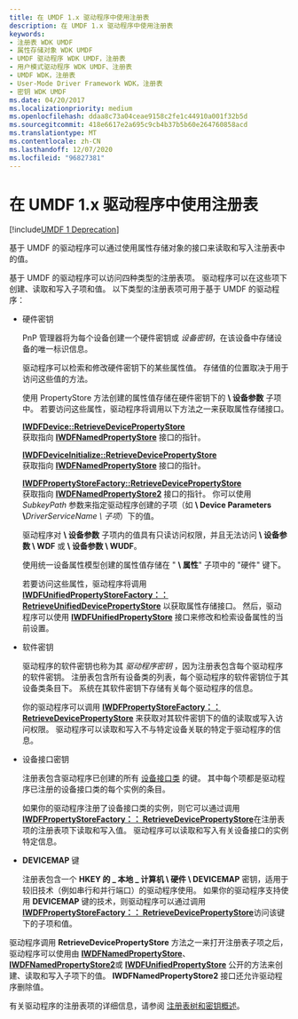 ```yaml
---
title: 在 UMDF 1.x 驱动程序中使用注册表
description: 在 UMDF 1.x 驱动程序中使用注册表
keywords:
- 注册表 WDK UMDF
- 属性存储对象 WDK UMDF
- UMDF 驱动程序 WDK UMDF，注册表
- 用户模式驱动程序 WDK UMDF、注册表
- UMDF WDK，注册表
- User-Mode Driver Framework WDK，注册表
- 密钥 WDK UMDF
ms.date: 04/20/2017
ms.localizationpriority: medium
ms.openlocfilehash: ddaa8c73a04ceae9158c2fe1c44910a001f32b5d
ms.sourcegitcommit: 418e6617e2a695c9cb4b37b5b60e264760858acd
ms.translationtype: MT
ms.contentlocale: zh-CN
ms.lasthandoff: 12/07/2020
ms.locfileid: "96827381"
---
```

# <a name="using-the-registry-in-umdf-1x-drivers"></a>在 UMDF 1.x 驱动程序中使用注册表


[!include[UMDF 1 Deprecation](../includes/umdf-1-deprecation.md)]

基于 UMDF 的驱动程序可以通过使用属性存储对象的接口来读取和写入注册表中的值。

基于 UMDF 的驱动程序可以访问四种类型的注册表项。 驱动程序可以在这些项下创建、读取和写入子项和值。 以下类型的注册表项可用于基于 UMDF 的驱动程序：

- 硬件密钥

  PnP 管理器将为每个设备创建一个硬件密钥或 *设备密钥*，在该设备中存储设备的唯一标识信息。

  驱动程序可以检索和修改硬件密钥下的某些属性值。 存储值的位置取决于用于访问这些值的方法。

  使用 PropertyStore 方法创建的属性值存储在硬件密钥下的 **\\ 设备参数** 子项中。 若要访问这些属性，驱动程序将调用以下方法之一来获取属性存储接口。

  <a href="" id="iwdfdevice--retrievedevicepropertystore"></a>[**IWDFDevice::RetrieveDevicePropertyStore**](/windows-hardware/drivers/ddi/wudfddi/nf-wudfddi-iwdfdevice-retrievedevicepropertystore)  
  获取指向 [**IWDFNamedPropertyStore**](/windows-hardware/drivers/ddi/wudfddi/nn-wudfddi-iwdfnamedpropertystore) 接口的指针。

  <a href="" id="iwdfdeviceinitialize--retrievedevicepropertystore"></a>[**IWDFDeviceInitialize::RetrieveDevicePropertyStore**](/windows-hardware/drivers/ddi/wudfddi/nf-wudfddi-iwdfdeviceinitialize-retrievedevicepropertystore)  
  获取指向 [**IWDFNamedPropertyStore**](/windows-hardware/drivers/ddi/wudfddi/nn-wudfddi-iwdfnamedpropertystore) 接口的指针。

  <a href="" id="iwdfpropertystorefactory--retrievedevicepropertystore"></a>[**IWDFPropertyStoreFactory::RetrieveDevicePropertyStore**](/windows-hardware/drivers/ddi/wudfddi/nf-wudfddi-iwdfpropertystorefactory-retrievedevicepropertystore)  
  获取指向 [**IWDFNamedPropertyStore2**](/windows-hardware/drivers/ddi/wudfddi/nn-wudfddi-iwdfnamedpropertystore2) 接口的指针。 你可以使用 *SubkeyPath* 参数来指定驱动程序创建的子项（如 **\\ Device Parameters \\**<em>DriverServiceName \\ 子项</em>）下的值。

  驱动程序对 **\\ 设备参数** 子项内的值具有只读访问权限，并且无法访问 **\\ 设备参数 \\ WDF** 或 **\\ 设备参数 \\ WUDF**。

  使用统一设备属性模型创建的属性值存储在 " **\\ 属性**" 子项中的 "硬件" 键下。

  若要访问这些属性，驱动程序将调用 [**IWDFUnifiedPropertyStoreFactory：： RetrieveUnifiedDevicePropertyStore**](/windows-hardware/drivers/ddi/wudfddi/nf-wudfddi-iwdfunifiedpropertystorefactory-retrieveunifieddevicepropertystore) 以获取属性存储接口。 然后，驱动程序可以使用 [**IWDFUnifiedPropertyStore**](/windows-hardware/drivers/ddi/wudfddi/nn-wudfddi-iwdfunifiedpropertystore) 接口来修改和检索设备属性的当前设置。

- 软件密钥

  驱动程序的软件密钥也称为其 *驱动程序密钥* ，因为注册表包含每个驱动程序的软件密钥。 注册表包含所有设备类的列表，每个驱动程序的软件密钥位于其设备类条目下。 系统在其软件密钥下存储有关每个驱动程序的信息。

  你的驱动程序可以调用 [**IWDFPropertyStoreFactory：： RetrieveDevicePropertyStore**](/windows-hardware/drivers/ddi/wudfddi/nf-wudfddi-iwdfpropertystorefactory-retrievedevicepropertystore) 来获取对其软件密钥下的值的读取或写入访问权限。 驱动程序可以读取和写入不与特定设备关联的特定于驱动程序的信息。

- 设备接口密钥

  注册表包含驱动程序已创建的所有 [设备接口类](../install/overview-of-device-interface-classes.md) 的键。 其中每个项都是驱动程序已注册的设备接口类的每个实例的条目。

  如果你的驱动程序注册了设备接口类的实例，则它可以通过调用 [**IWDFPropertyStoreFactory：： RetrieveDevicePropertyStore**](/windows-hardware/drivers/ddi/wudfddi/nf-wudfddi-iwdfpropertystorefactory-retrievedevicepropertystore)在注册表项的注册表项下读取和写入值。 驱动程序可以读取和写入有关设备接口的实例特定信息。

- **DEVICEMAP** 键

  注册表包含一个 **HKEY 的 \_ 本地 \_ 计算机 \\ 硬件 \\ DEVICEMAP** 密钥，适用于较旧技术（例如串行和并行端口）的驱动程序使用。 如果你的驱动程序支持使用 **DEVICEMAP** 键的技术，则驱动程序可以通过调用 [**IWDFPropertyStoreFactory：： RetrieveDevicePropertyStore**](/windows-hardware/drivers/ddi/wudfddi/nf-wudfddi-iwdfpropertystorefactory-retrievedevicepropertystore)访问该键下的子项和值。

驱动程序调用 **RetrieveDevicePropertyStore** 方法之一来打开注册表子项之后，驱动程序可以使用由 [**IWDFNamedPropertyStore**](/windows-hardware/drivers/ddi/wudfddi/nn-wudfddi-iwdfnamedpropertystore)、 [**IWDFNamedPropertyStore2**](/windows-hardware/drivers/ddi/wudfddi/nn-wudfddi-iwdfnamedpropertystore2)或 [**IWDFUnifiedPropertyStore**](/windows-hardware/drivers/ddi/wudfddi/nn-wudfddi-iwdfunifiedpropertystore) 公开的方法来创建、读取和写入子项下的值。 **IWDFNamedPropertyStore2** 接口还允许驱动程序删除值。

有关驱动程序的注册表项的详细信息，请参阅 [注册表树和密钥概述](../install/overview-of-registry-trees-and-keys.md)。

 

